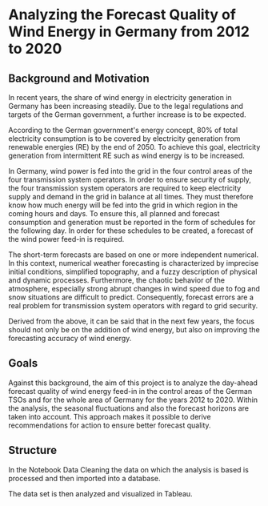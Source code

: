 # Analyzing the Forecast Quality of Wind Energy in Germany from 2012 to 2020

 
## Background and Motivation 

In recent years, the share of wind energy in electricity generation in Germany has been increasing steadily.  Due to the legal regulations and targets of the German government, a further increase is to be expected.  

According to the German government's energy concept, 80% of total electricity consumption is to be covered by electricity generation from renewable energies (RE) by the end of 2050. To achieve this goal, electricity generation from intermittent RE such as wind energy is to be increased. 

In Germany, wind power is fed into the grid in the four control areas of the four transmission system operators.
In order to ensure security of supply, the four transmission system operators are required to keep electricity supply and demand in the grid in balance at all times. They must therefore know how much energy will be fed into the grid in which region in the coming hours and days. To ensure this, all planned and forecast consumption and generation must be reported in the form of schedules for the following day. In order for these schedules to be created, a forecast of the wind power feed-in is required. 

The short-term forecasts are based on one or more independent numerical. In this context, numerical weather forecasting is characterized by imprecise initial conditions, simplified topography, and a fuzzy description of physical and dynamic processes. Furthermore, the chaotic behavior of the atmosphere, especially strong abrupt changes in wind speed due to fog and snow situations are difficult to predict. Consequently, forecast errors are a real problem for transmission system operators with regard to grid security.

Derived from the above, it can be said that in the next few years, the focus should not only be on the addition of wind energy, but also on improving the forecasting accuracy of wind energy.

## Goals

Against this background, the aim of this project is to analyze the day-ahead forecast quality of wind energy feed-in in the control areas of the German TSOs and for the whole area of Germany for the years 2012 to 2020. Within the analysis, the seasonal fluctuations and also the forecast horizons are taken into account. This approach makes it possible to derive recommendations for action to ensure better forecast quality. 

## Structure

In the Notebook Data Cleaning the data on which the analysis is based is processed and then imported into a database.

The data set is then analyzed and visualized in Tableau.

